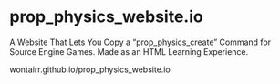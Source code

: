 # prop_physics_website.io
A Website That Lets You Copy a “prop_physics_create” Command for Source Engine Games. Made as an HTML Learning Experience.

wontairr.github.io/prop_physics_website.io
